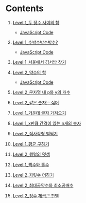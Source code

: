 # Contents

1. [Level 1_두 정수 사이의 합](https://programmers.co.kr/learn/courses/30/lessons/12912)
    - [JavaScript Code](%EB%91%90%20%EC%A0%95%EC%88%98%20%EC%82%AC%EC%9D%B4%EC%9D%98%20%ED%95%A9.js)
1. [Level 1_수박수박수박수?](https://programmers.co.kr/learn/courses/30/lessons/12922)

    - [JavaScript Code](%EC%88%98%EB%B0%95%EC%88%98%EB%B0%95%EC%88%98%EB%B0%95%EC%88%98.js)

1. [Level 1_서울에서 김서방 찾기]()
1. [Level 2_약수의 합]()
    - [JavaScript Code]()
1. [Level 2_문자열 내 p와 y의 개수]()
1. [Level 2_같은 숫자는 싫어]()
1. [Level 1_가운데 글자 가져오기]()
1. [Level 1_x만큼 간격이 있는 n개의 숫자]()
1. [Level 2_직사각형 별찍기]()
1. [Level 1_평균 구하기]()
1. [Level 2_행렬의 덧셈]()
1. [Level 1_짝수와 홀수]()
1. [Level 2_자릿수 더하기]()
1. [Level 2_최대공약수와 최소공배수]()
1. [Level 2_정수 제곱근 판별]()
 